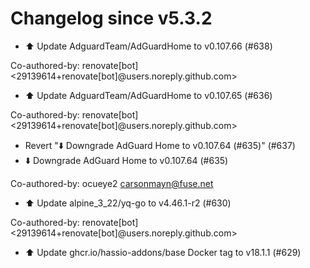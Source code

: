 # Changelog since v5.3.2
- ⬆️ Update AdguardTeam/AdGuardHome to v0.107.66 (#638)

Co-authored-by: renovate[bot] <29139614+renovate[bot]@users.noreply.github.com> 
- ⬆️ Update AdguardTeam/AdGuardHome to v0.107.65 (#636)

Co-authored-by: renovate[bot] <29139614+renovate[bot]@users.noreply.github.com> 
- Revert "⬇️ Downgrade AdGuard Home to v0.107.64 (#635)" (#637) 
- ⬇️ Downgrade AdGuard Home to v0.107.64 (#635)

Co-authored-by: ocueye2 <carsonmayn@fuse.net> 
- ⬆️ Update alpine_3_22/yq-go to v4.46.1-r2 (#630)

Co-authored-by: renovate[bot] <29139614+renovate[bot]@users.noreply.github.com> 
- ⬆️ Update ghcr.io/hassio-addons/base Docker tag to v18.1.1 (#629) 
